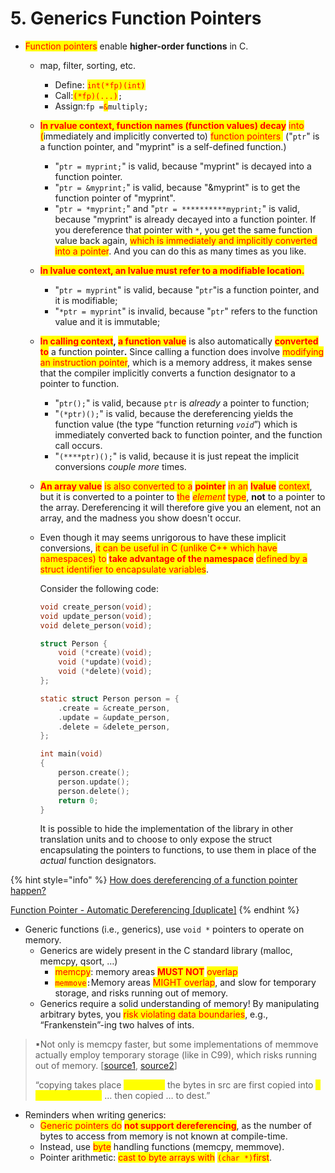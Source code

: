# 5. Generics Function Pointers

* <mark style="color:red;">Function pointers</mark> enable **higher-order functions** in C.&#x20;
  * map, filter, sorting, etc.&#x20;
    * Define: <mark style="color:red;">`int(*fp)(int)`</mark>
    * Call:<mark style="color:red;">`(*fp)(...)`</mark>`;`
    * Assign:`fp =`<mark style="color:red;">`&`</mark>`multiply;`
  * <mark style="color:red;">**In rvalue context, function names (function values) decay**</mark> <mark style="color:red;"></mark><mark style="color:red;">into (</mark>immediately and implicitly converted to) <mark style="color:red;">function pointers</mark><mark style="color:yellow;">.</mark> ("`ptr`" is a function pointer, and "myprint" is a self-defined function.)
    * "`ptr = myprint;`" is valid, because "myprint" is decayed into a function pointer.
    * "`ptr = &myprint;`" is valid, because "\&myprint" is to get the function pointer of "myprint".
    * "`ptr = *myprint;`" and "`ptr = **********myprint;`" is valid, because "myprint" is already decayed into a function pointer. If you dereference that pointer with `*`, you get the same function value back again, <mark style="color:red;">which is immediately and implicitly converted into a pointer</mark>. And you can do this as many times as you like.
  * <mark style="color:red;">**In lvalue context, an lvalue must refer to a modifiable location.**</mark>
    * "`ptr = myprint`" is valid, because  "`ptr`"is a function pointer, and it is modifiable;
    * "`*ptr = myprint`" is invalid, because "`ptr`" refers to the function value and it is immutable;
  * <mark style="color:red;">**In calling context**</mark>**, &#x20;**<mark style="color:red;">**a function value**</mark> is also automatically <mark style="color:red;">**converted to**</mark> a function pointe&#x72;**.** Since calling a function does involve <mark style="color:red;">modifying an instruction pointer</mark>, which is a memory address, it makes sense that the compiler implicitly converts a function designator to a pointer to function.&#x20;
    * "`ptr();`" is valid, because `ptr` is _already_ a pointer to function;
    * "`(*ptr)();`" is valid, because the dereferencing yields the function value (the type “function returning _`void`_”) which is immediately converted back to function pointer, and the function call occurs.&#x20;
    * "`(****ptr)();`" is valid, because it is just repeat the implicit conversions _couple more_ times.
  * <mark style="color:red;">**An array value**</mark> <mark style="color:red;"></mark><mark style="color:red;">is also converted to a</mark> <mark style="color:red;"></mark><mark style="color:red;">**pointer**</mark> <mark style="color:red;"></mark><mark style="color:red;">in an</mark> <mark style="color:red;"></mark><mark style="color:red;">**lvalue**</mark> <mark style="color:red;"></mark><mark style="color:red;">context</mark>, but it is converted to a pointer to <mark style="color:red;">the</mark> <mark style="color:red;"></mark>_<mark style="color:red;">element</mark>_ <mark style="color:red;"></mark><mark style="color:red;">type</mark>, **not** to a pointer to the array. Dereferencing it will therefore give you an element, not an array, and the madness you show doesn't occur.
  *   Even though it may seems unrigorous to have these implicit conversions, <mark style="color:red;">it can be useful in C (unlike C++ which have namespaces) to</mark> <mark style="color:red;"></mark><mark style="color:red;">**take advantage of the namespace**</mark> <mark style="color:red;"></mark><mark style="color:red;">defined by a struct identifier to encapsulate variables</mark>.

      Consider the following code:

      ```c
      void create_person(void);
      void update_person(void);
      void delete_person(void);

      struct Person {
          void (*create)(void);
          void (*update)(void);
          void (*delete)(void);
      };

      static struct Person person = {
          .create = &create_person,
          .update = &update_person,
          .delete = &delete_person,
      };

      int main(void)
      {
          person.create();
          person.update();
          person.delete();
          return 0;
      }
      ```

      It is possible to hide the implementation of the library in other translation units and to choose to only expose the struct encapsulating the pointers to functions, to use them in place of the _actual_ function designators.

{% hint style="info" %}
[How does dereferencing of a function pointer happen?](https://stackoverflow.com/questions/2795575/how-does-dereferencing-of-a-function-pointer-happen)

[Function Pointer - Automatic Dereferencing \[duplicate\]](https://stackoverflow.com/questions/7518815/function-pointer-automatic-dereferencing)
{% endhint %}

* Generic functions (i.e., generics), use `void *` pointers to operate on memory.&#x20;
  * Generics are widely present in the C standard library (malloc, memcpy, qsort, …)&#x20;
    * <mark style="color:red;">memcpy</mark>: memory areas <mark style="color:red;">**MUST NOT**</mark> <mark style="color:red;"></mark><mark style="color:red;">overlap</mark>
    * <mark style="color:red;">`memmove`</mark>`:`Memory areas <mark style="color:red;">MIGHT overlap</mark>, and slow for temporary storage, and risks running out of memory.
  * Generics require a solid understanding of memory! By manipulating arbitrary bytes, you <mark style="color:red;">risk violating data boundaries</mark>, e.g., “Frankenstein”-ing two halves of ints.&#x20;

> ▪Not only is memcpy faster, but some implementations of memmove actually employ temporary storage (like in C99), which risks running out of memory. \[[source1](https://clc-wiki.net/wiki/memmove), [source2](https://stackoverflow.com/questions/4415910/memcpy-vs-memmove)]
>
> “copying takes place <mark style="color:yellow;">as though</mark> the bytes in src are first copied into <mark style="color:yellow;">a temporary array</mark> … then copied … to dest.”

* Reminders when writing generics:&#x20;
  * <mark style="color:red;">Generic pointers do</mark> <mark style="color:red;"></mark><mark style="color:red;">**not support dereferencing**</mark>, as the number of bytes to access from memory is not known at compile-time.&#x20;
  * Instead, use <mark style="color:red;">byte</mark> handling functions (memcpy, memmove).&#x20;
  * Pointer arithmetic: <mark style="color:red;">cast to byte arrays with</mark> <mark style="color:red;"></mark><mark style="color:red;">`(char *)`</mark><mark style="color:red;">first</mark>.
